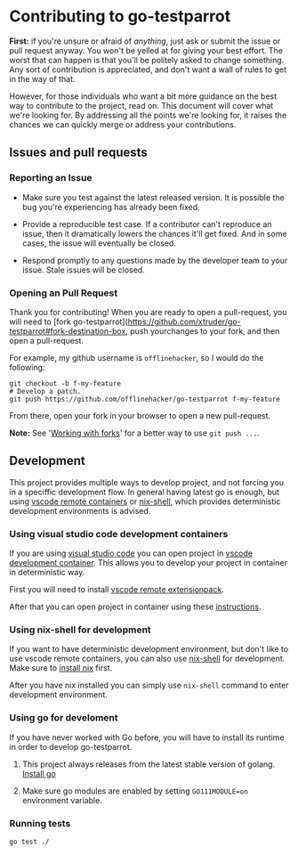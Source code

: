 # Contributing to go-testparrot

**First:** if you're unsure or afraid of _anything_, just ask or submit the
issue or pull request anyway. You won't be yelled at for giving your best
effort. The worst that can happen is that you'll be politely asked to change
something. Any sort of contribution is appreciated, and don't want a wall of
rules to get in the way of that.

However, for those individuals who want a bit more guidance on the best way to
contribute to the project, read on. This document will cover what we're looking
for. By addressing all the points we're looking for, it raises the chances we
can quickly merge or address your contributions.

## Issues and pull requests

### Reporting an Issue

- Make sure you test against the latest released version. It is
  possible the bug you're experiencing has already been fixed.

- Provide a reproducible test case. If a contributor can't reproduce an issue,
  then it dramatically lowers the chances it'll get fixed. And in some cases,
  the issue will eventually be closed.

- Respond promptly to any questions made by the developer team to your issue.
  Stale issues will be closed.

### Opening an Pull Request

Thank you for contributing! When you are ready to open a pull-request, you will
need to
[fork go-testparrot](https://github.com/xtruder/go-testparrot#fork-destination-box,
push yourchanges to your fork, and then open a pull-request.

For example, my github username is `offlinehacker`, so I would do the following:

```
git checkout -b f-my-feature
# Develop a patch.
git push https://github.com/offlinehacker/go-testparrot f-my-feature
```

From there, open your fork in your browser to open a new pull-request.

**Note:** See '[Working with
forks](https://help.github.com/articles/working-with-forks/)' for a better way
to use `git push ...`.

## Development

This project provides multiple ways to develop project, and not forcing
you in a speciffic development flow. In general having latest go is enough,
but using [vscode remote containers](https://code.visualstudio.com/docs/remote/containers) or [nix-shell](https://nixos.org/), which provides deterministic
development environments is advised.

### Using visual studio code development containers

If you are using [visual studio code](https://code.visualstudio.com/) you can open
project in [vscode development container](https://code.visualstudio.com/docs/remote/containers). This allows you to develop your project in container in
deterministic way.

First you will need to install [vscode remote extensionpack](https://marketplace.visualstudio.com/items?itemName=ms-vscode-remote.vscode-remote-extensionpack).

After that you can open project in container using these [instructions](https://code.visualstudio.com/docs/remote/containers#_quick-start-open-an-existing-folder-in-a-container).

### Using nix-shell for development

If you want to have deterministic development environment, but don't like to use
vscode remote containers, you can also use [nix-shell](https://nixos.org/) for
development. Make sure to [install nix](https://nixos.org/download.html) first.

After you have nix installed you can simply use `nix-shell` command to enter
development environment.

### Using go for develoment

If you have never worked with Go before, you will have to install its
runtime in order to develop go-testparrot.

1. This project always releases from the latest stable version of golang.
   [Install go](https://golang.org/doc/install#install) 

2. Make sure go modules are enabled by setting `GO111MODULE=on` environment
   variable.

### Running tests

```bash
go test ./
```
